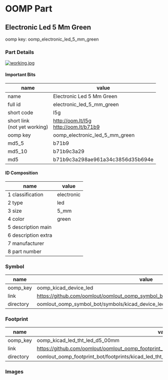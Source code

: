 # OOMP Part  
## Electronic Led 5 Mm Green  
  
oomp key: oomp_electronic_led_5_mm_green  
  
### Part Details  
  
[![working.jpg](working_600.jpg)](working.jpg)  
  
#### Important Bits  
| name | value | 
| --- | --- | 
| name | Electronic Led 5 Mm Green | 
| full id | electronic_led_5_mm_green | 
| short code | l5g | 
| short link<br>(not yet working) | http://oom.lt/l5g<br>http://oom.lt/b71b9 | 
| oomp key | oomp_electronic_led_5_mm_green | 
| md5_5 | b71b9 | 
| md5_10 | b71b9c3a29 | 
| md5 | b71b9c3a298ae961a34c3856d35b694e | 
#### ID Composition  
| name | value | 
| --- | --- | 
| 1 classification | electronic | 
| 2 type | led | 
| 3 size | 5_mm | 
| 4 color | green | 
| 5 description main |  | 
| 6 description extra |  | 
| 7 manufacturer |  | 
| 8 part number |  | 
### Symbol  
| name | value | 
| --- | --- | 
| oomp_key | oomp_kicad_device_led | 
| link | https://github.com/oomlout/oomlout_oomp_symbol_bot/tree/main/symbols/kicad_device_led | 
| directory | oomlout_oomp_symbol_bot/symbols/kicad_device_led//working/working.kicad_sym | 
### Footprint  
| name | value | 
| --- | --- | 
| oomp_key | oomp_kicad_led_tht_led_d5_00mm | 
| link | https://github.com/oomlout/oomlout_oomp_footprint_bot/tree/main/foootprntss/kicad_led_tht_led_d5_00mm | 
| directory | oomlout_oomp_footprint_bot/footprints/kicad_led_tht_led_d5_00mm//working/working.kicad_mod | 
### Images  
